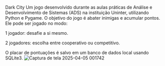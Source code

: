 Dark City 
Um jogo desenvolvido durante as aulas práticas de Análise e Desenvolvimento de Sistemas (ADS) na instituição Uninter, utilizando Python e Pygame. O objetivo do jogo é abater inimigas e acumular pontos. Ele pode ser jogado no modo:

1 jogador: desafie a si mesmo.

2 jogadores: escolha entre cooperativo ou competitivo.

O placar de pontuações é salvo em um banco de dados local usando SQLite3.
![Captura de tela 2025-04-05 001742](https://github.com/user-attachments/assets/bc4307cc-49a4-4498-8133-096fd1e86809)
